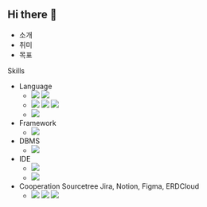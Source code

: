 ## Hi there 👋

+ 소개
+ 취미
+ 목표

Skills
- Language
  - <img src="https://img.shields.io/badge/Java-007396?style=flat-square&logo=OpenJDK&logoColor=white"/> <img src="https://img.shields.io/badge/Python-3776AB?style=flat-square&logo=Python&logoColor=white"/>
  - <img src="https://img.shields.io/badge/HTML5-E34F26?style=flat-square&logo=html5&logoColor=white"/> <img src="https://img.shields.io/badge/CSS3-1572B6?style=flat-square&logo=css3&logoColor=white"/> <img src="https://img.shields.io/badge/JavaScript-F7DF1E?style=flat-square&logo=javascript&logoColor=black"/>
  - <img src="https://img.shields.io/badge/SQL-FF6600?style=flat-square"/>
- Framework
  - <img src="https://img.shields.io/badge/Spring%20(Spring%20Tool%20Suite%203)-6DB33F?style=flat-square&logo=Spring&logoColor=white"/>
- DBMS
  - <img src="https://img.shields.io/badge/Oracle%20SQL%20Developer-F80000?style=flat-square&logo=oracle&logoColor=white"/>
- IDE
  - <img src="https://img.shields.io/badge/Eclipse%20IDE-2C2255.svg?&style=for-the-badge&logo=Eclipse%20IDE&logoColor=white"/>
  - <img src="https://img.shields.io/badge/Visual%20Studio%20Code-007ACC?style=flat-square&logo=Visual%20Studio%20Code&logoColor=white"/>
- Cooperation
Sourcetree
  Jira, Notion, Figma, ERDCloud
  - <img src="https://img.shields.io/badge/Git-F05032?style=flat-square&logo=git&logoColor=white"/> <img src="https://img.shields.io/badge/GitHub-181717?style=flat-square&logo=GitHub&logoColor=white"/> <img src="https://img.shields.io/badge/Git%20Bash-F05032?style=flat-square&logo=git&logoColor=white"/>


<!--
**GT-91/GT-91** is a ✨ _special_ ✨ repository because its `README.md` (this file) appears on your GitHub profile.

Here are some ideas to get you started:

- 🔭 I’m currently working on ...
- 🌱 I’m currently learning ...
- 👯 I’m looking to collaborate on ...
- 🤔 I’m looking for help with ...
- 💬 Ask me about ...
- 📫 How to reach me: ...
- 😄 Pronouns: ...
- ⚡ Fun fact: ...
-->
